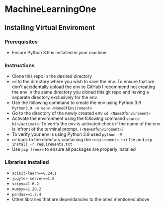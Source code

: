 # MachineLearningOne

## Installing Virtual Enviroment

### Prerequisites
- Ensure Python 3.9 is installed in your machine  
### Instructions
- Clone this repo in the desired directory
- `cd` to the directory where you wish to save the env. To ensure that we don't accidentally upload the env to GitHub I recommend not creating the env in the same directory you cloned this git repo and having a separate directory exclusively for the env. 
- Use the following command to create the env using Python 3.9 `Python3.9 -m venv <NameOfEnviroment>`
- Go to the directory of the newly created env `cd <NameOfEnviroment>` 
- Activate the environment using the following command  `source bin/activate`. To verify the env is activated check if the name of the env is infront of the terminal prompt. `(<NameOfEnviroment>)`
- To verify your env is using Python 3.9 used `python -V`
- `cd` back to the directory containing the `requirements.txt` file and `pip install -r requirements.txt` 
- Use `pip freeze` to ensure all packages are properly installed 
### Libraries installed
- `scikit-learn==0.24.1`
- `jupyter-server==1.6`
- `scipy==1.6.2`
- `numpy==1.20.2`
- `pandas==1.2.4`
- Other libraries that are dependancies to the ones mentioned above 


